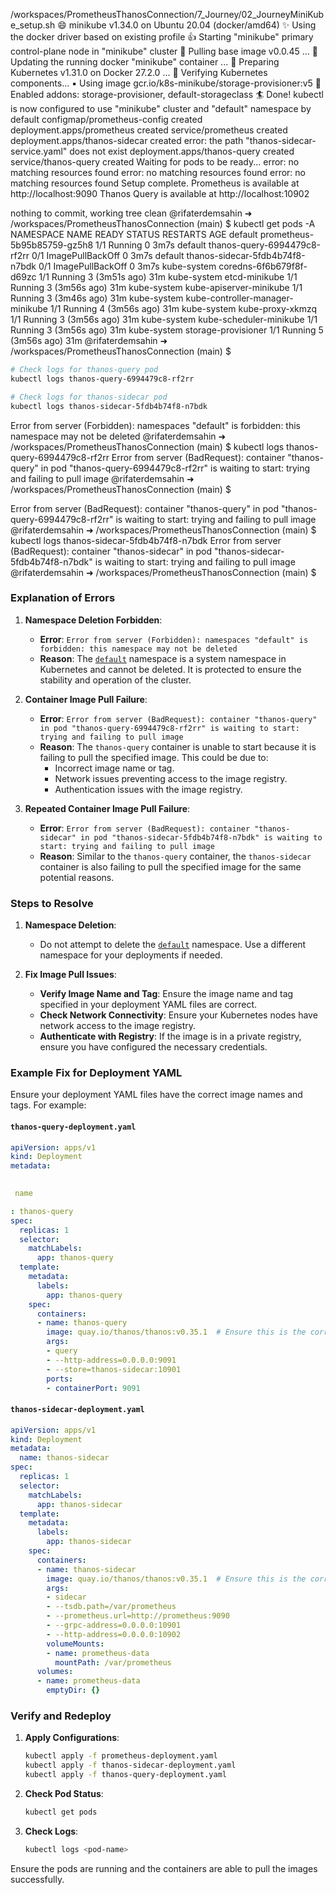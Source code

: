 /workspaces/PrometheusThanosConnection/7_Journey/02_JourneyMiniKube_setup.sh
😄  minikube v1.34.0 on Ubuntu 20.04 (docker/amd64)
✨  Using the docker driver based on existing profile
👍  Starting "minikube" primary control-plane node in "minikube" cluster
🚜  Pulling base image v0.0.45 ...
🏃  Updating the running docker "minikube" container ...
🐳  Preparing Kubernetes v1.31.0 on Docker 27.2.0 ...
🔎  Verifying Kubernetes components...
    ▪ Using image gcr.io/k8s-minikube/storage-provisioner:v5
🌟  Enabled addons: storage-provisioner, default-storageclass
🏄  Done! kubectl is now configured to use "minikube" cluster and "default" namespace by default
configmap/prometheus-config created
deployment.apps/prometheus created
service/prometheus created
deployment.apps/thanos-sidecar created
error: the path "thanos-sidecar-service.yaml" does not exist
deployment.apps/thanos-query created
service/thanos-query created
Waiting for pods to be ready...
error: no matching resources found
error: no matching resources found
error: no matching resources found
Setup complete. Prometheus is available at http://localhost:9090
Thanos Query is available at http://localhost:10902


nothing to commit, working tree clean
@rifaterdemsahin ➜ /workspaces/PrometheusThanosConnection (main) $ kubectl get pods -A
NAMESPACE     NAME                               READY   STATUS             RESTARTS        AGE
default       prometheus-5b95b85759-gz5h8        1/1     Running            0               3m7s
default       thanos-query-6994479c8-rf2rr       0/1     ImagePullBackOff   0               3m7s
default       thanos-sidecar-5fdb4b74f8-n7bdk    0/1     ImagePullBackOff   0               3m7s
kube-system   coredns-6f6b679f8f-d69zc           1/1     Running            3 (3m51s ago)   31m
kube-system   etcd-minikube                      1/1     Running            3 (3m56s ago)   31m
kube-system   kube-apiserver-minikube            1/1     Running            3 (3m46s ago)   31m
kube-system   kube-controller-manager-minikube   1/1     Running            4 (3m56s ago)   31m
kube-system   kube-proxy-xkmzq                   1/1     Running            3 (3m56s ago)   31m
kube-system   kube-scheduler-minikube            1/1     Running            3 (3m56s ago)   31m
kube-system   storage-provisioner                1/1     Running            5 (3m56s ago)   31m
@rifaterdemsahin ➜ /workspaces/PrometheusThanosConnection (main) $ 

```bash
# Check logs for thanos-query pod
kubectl logs thanos-query-6994479c8-rf2rr

# Check logs for thanos-sidecar pod
kubectl logs thanos-sidecar-5fdb4b74f8-n7bdk
```


Error from server (Forbidden): namespaces "default" is forbidden: this namespace may not be deleted
@rifaterdemsahin ➜ /workspaces/PrometheusThanosConnection (main) $ kubectl logs thanos-query-6994479c8-rf2rr
Error from server (BadRequest): container "thanos-query" in pod "thanos-query-6994479c8-rf2rr" is waiting to start: trying and failing to pull image
@rifaterdemsahin ➜ /workspaces/PrometheusThanosConnection (main) $ 



Error from server (BadRequest): container "thanos-query" in pod "thanos-query-6994479c8-rf2rr" is waiting to start: trying and failing to pull image
@rifaterdemsahin ➜ /workspaces/PrometheusThanosConnection (main) $ kubectl logs thanos-sidecar-5fdb4b74f8-n7bdk
Error from server (BadRequest): container "thanos-sidecar" in pod "thanos-sidecar-5fdb4b74f8-n7bdk" is waiting to start: trying and failing to pull image
@rifaterdemsahin ➜ /workspaces/PrometheusThanosConnection (main) $ 


### Explanation of Errors

1. **Namespace Deletion Forbidden**:
   - **Error**: `Error from server (Forbidden): namespaces "default" is forbidden: this namespace may not be deleted`
   - **Reason**: The [`default`](command:_github.copilot.openSymbolFromReferences?%5B%22%22%2C%5B%7B%22uri%22%3A%7B%22scheme%22%3A%22file%22%2C%22authority%22%3A%22%22%2C%22path%22%3A%22%2Fworkspaces%2FPrometheusThanosConnection%2F6_Semblance%2FErrors%2FMinikubeSetup%2Fturningoninitialsetup.md%22%2C%22query%22%3A%22%22%2C%22fragment%22%3A%22%22%7D%2C%22pos%22%3A%7B%22line%22%3A50%2C%22character%22%3A43%7D%7D%5D%2C%22b069f8f8-96f6-48a7-88be-13b6a86de024%22%5D "Go to definition") namespace is a system namespace in Kubernetes and cannot be deleted. It is protected to ensure the stability and operation of the cluster.

2. **Container Image Pull Failure**:
   - **Error**: `Error from server (BadRequest): container "thanos-query" in pod "thanos-query-6994479c8-rf2rr" is waiting to start: trying and failing to pull image`
   - **Reason**: The `thanos-query` container is unable to start because it is failing to pull the specified image. This could be due to:
     - Incorrect image name or tag.
     - Network issues preventing access to the image registry.
     - Authentication issues with the image registry.

3. **Repeated Container Image Pull Failure**:
   - **Error**: `Error from server (BadRequest): container "thanos-sidecar" in pod "thanos-sidecar-5fdb4b74f8-n7bdk" is waiting to start: trying and failing to pull image`
   - **Reason**: Similar to the `thanos-query` container, the `thanos-sidecar` container is also failing to pull the specified image for the same potential reasons.

### Steps to Resolve

1. **Namespace Deletion**:
   - Do not attempt to delete the [`default`](command:_github.copilot.openSymbolFromReferences?%5B%22%22%2C%5B%7B%22uri%22%3A%7B%22scheme%22%3A%22file%22%2C%22authority%22%3A%22%22%2C%22path%22%3A%22%2Fworkspaces%2FPrometheusThanosConnection%2F6_Semblance%2FErrors%2FMinikubeSetup%2Fturningoninitialsetup.md%22%2C%22query%22%3A%22%22%2C%22fragment%22%3A%22%22%7D%2C%22pos%22%3A%7B%22line%22%3A50%2C%22character%22%3A43%7D%7D%5D%2C%22b069f8f8-96f6-48a7-88be-13b6a86de024%22%5D "Go to definition") namespace. Use a different namespace for your deployments if needed.

2. **Fix Image Pull Issues**:
   - **Verify Image Name and Tag**: Ensure the image name and tag specified in your deployment YAML files are correct.
   - **Check Network Connectivity**: Ensure your Kubernetes nodes have network access to the image registry.
   - **Authenticate with Registry**: If the image is in a private registry, ensure you have configured the necessary credentials.

### Example Fix for Deployment YAML

Ensure your deployment YAML files have the correct image names and tags. For example:

#### `thanos-query-deployment.yaml`
```yaml
apiVersion: apps/v1
kind: Deployment
metadata:
 

 name

: thanos-query
spec:
  replicas: 1
  selector:
    matchLabels:
      app: thanos-query
  template:
    metadata:
      labels:
        app: thanos-query
    spec:
      containers:
      - name: thanos-query
        image: quay.io/thanos/thanos:v0.35.1  # Ensure this is the correct image and tag
        args:
        - query
        - --http-address=0.0.0.0:9091
        - --store=thanos-sidecar:10901
        ports:
        - containerPort: 9091
```

#### `thanos-sidecar-deployment.yaml`
```yaml
apiVersion: apps/v1
kind: Deployment
metadata:
  name: thanos-sidecar
spec:
  replicas: 1
  selector:
    matchLabels:
      app: thanos-sidecar
  template:
    metadata:
      labels:
        app: thanos-sidecar
    spec:
      containers:
      - name: thanos-sidecar
        image: quay.io/thanos/thanos:v0.35.1  # Ensure this is the correct image and tag
        args:
        - sidecar
        - --tsdb.path=/var/prometheus
        - --prometheus.url=http://prometheus:9090
        - --grpc-address=0.0.0.0:10901
        - --http-address=0.0.0.0:10902
        volumeMounts:
        - name: prometheus-data
          mountPath: /var/prometheus
      volumes:
      - name: prometheus-data
        emptyDir: {}
```

### Verify and Redeploy

1. **Apply Configurations**:
   ```sh
   kubectl apply -f prometheus-deployment.yaml
   kubectl apply -f thanos-sidecar-deployment.yaml
   kubectl apply -f thanos-query-deployment.yaml
   ```

2. **Check Pod Status**:
   ```sh
   kubectl get pods
   ```

3. **Check Logs**:
   ```sh
   kubectl logs <pod-name>
   ```

Ensure the pods are running and the containers are able to pull the images successfully.